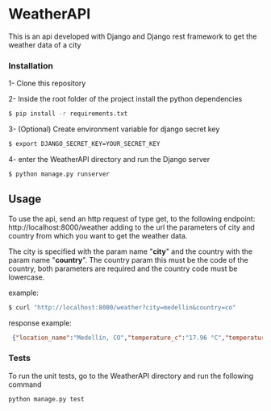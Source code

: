 # WeatherAPI

This is an api developed with Django and Django rest framework to get the weather data of a city

### Installation
1- Clone this repository

2- Inside the root folder of the project install the python dependencies
```sh
$ pip install -r requirements.txt
   ```
3- (Optional) Create environment variable for django secret key
```sh
$ export DJANGO_SECRET_KEY=YOUR_SECRET_KEY
   ```
4- enter the WeatherAPI directory and run the Django server
```sh
$ python manage.py runserver
   ```
  
## Usage

 To use the api, send an http request of type get, to the following endpoint: http://localhost:8000/weather adding to the url the parameters of city and country from which you want to get the weather data.
 
 The city is specified with the param name "**city**" and the country with the param name "**country**".
 The country param this must be the code of the country, both parameters are required and the country code must be lowercase.
 
 example:
 
 ```sh
$ curl "http://localhost:8000/weather?city=medellin&country=co"

   ```
  response example:
 ```json
  {"location_name":"Medellín, CO","temperature_c":"17.96 °C","temperature_f":"64.33 °F","wind":"1.03 m/s","cloudiness":"scattered clouds","pressure":"1028 hpa","humidity":"98%","sunrise":"10:56","sunset":"23:21","geo_coordinates":"[-75.5636, 6.2518]","requested_time":"26/07/2021 04:44:57","forecast":{"temp_min_c":"17.81 °C","temp_max_c":"18.87 °C"}}
 ```
 ### Tests

To run the unit tests, go to the WeatherAPI directory and run the following command
```sh
python manage.py test

   ```
